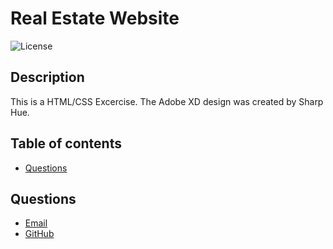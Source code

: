 # Real Estate Website
![License](https://img.shields.io/badge/License-MIT-yellow.svg)   
## Description
  This is a HTML/CSS Excercise. The Adobe XD design was created by Sharp Hue. 







## Table of contents

  * [Questions](#questions)
    


    
## Questions
   * [Email](mailto:brentjustinhouston@gmail.com)
   * [GitHub](https://github.com/brenthouston)
